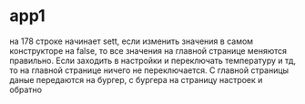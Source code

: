 # app1

на 178 строке начинает sett, если изменить значения в самом конструкторе на false, то все значения на главной странице меняются правильно. Если заходить в настройки и переключать температуру и тд, то на главной странице ничего не переключается.
С главной страницы даные передаются на бургер, с бургера на страницу настроек и обратно
